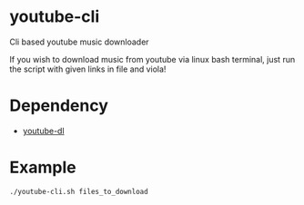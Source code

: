# youtube-cli
Cli based youtube music downloader

If you wish to download music from youtube via linux bash terminal, just run the script with given links in file and viola!

# Dependency

 - [youtube-dl](https://youtube-dl.org/)
 
# Example

```bash
./youtube-cli.sh files_to_download
```
